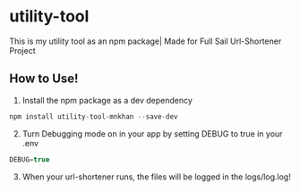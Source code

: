 # utility-tool
This is my utility tool as an npm package| Made for Full Sail Url-Shortener Project


## How to Use!

1. Install the npm package as a dev dependency
```javascript
npm install utility-tool-mnkhan --save-dev
```

2. Turn Debugging mode on in your app by setting DEBUG to true in your .env

```javascript
DEBUG=true
```

3. When your url-shortener runs, the files will be logged in the logs/log.log!
